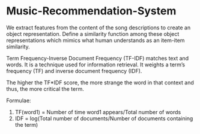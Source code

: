 # Music-Recommendation-System

We extract features from the content of the song descriptions to create an object representation. Define a similarity function among these object representations which mimics what human understands as an item-item similarity.

Term Frequency-Inverse Document Frequency (TF-IDF) matches text and words. It is a technique used for information retrieval. It weights a term’s frequency (TF) and inverse document frequency (IDF).

The higher the TF*IDF score, the more strange the word in that context and thus, the more critical the term.

Formulae:
1. TF(word1) = Number of time word1 appears/Total number of words
2. IDF = log(Total number of documents/Number of documents containing the term)
